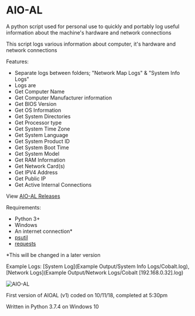 # AIO-AL
A python script used for personal use to quickly and portably log useful information about the machine's hardware and network connections

This script logs various information about computer, it's hardware and network connections

Features:
- Separate logs between folders; "Network Map Logs" & "System Info Logs"
- Logs are
- Get Computer Name
- Get Computer Manufacturer information
- Get BIOS Version
- Get OS Information
- Get System Directories
- Get Processor type
- Get System Time Zone
- Get System Language
- Get System Product ID
- Get System Boot Time
- Get System Model
- Get RAM Information
- Get Network Card(s)
- Get IPV4 Address
- Get Public IP
- Get Active Internal Connections

View [AIO-AL Releases](https://github.com/smcclennon/AIO-AL/releases)

Requirements:
- Python 3+
- Windows
- An internet connection*
- [psutil](https://pypi.org/project/psutil/)
- [requests](https://pypi.org/project/requests/)

*This will be changed in a later version

Example Logs: [System Log](Example Output/System Info Logs/Cobalt.log), [Network Logs](Example Output/Network Logs/Cobalt [192.168.0.32].log)

![AIO-AL](https://imgur.com/i7UWfoa.png)




First version of AIOAL (v1) coded on 10/11/18, completed at 5:30pm

Written in Python 3.7.4 on Windows 10